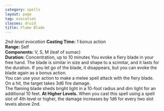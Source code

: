 ```yaml
---
category: spells
layout: page
tag: evocation
classes: druid
title: Flame Blade 
---
```

_2nd-level evocation_ 
**Casting Time:** 1 bonus action    
**Range:** Self    
**Components:** V, S, M (leaf of sumac)    
**Duration:** Concentration, up to 10 minutes 
You evoke a fiery blade in your free hand. The blade is similar in size and shape to a scimitar, and it lasts for the duration. If you let go of the blade, it disappears, but you can evoke the blade again as a bonus action.    
You can use your action to make a melee spell attack with the fiery blade. On a hit, the target takes 3d6 fire damage.    
The flaming blade sheds bright light in a 10-foot radius and dim light for an additional 10 feet. 
**At Higher Levels.** When you cast this spell using a spell slot of 4th level or higher, the damage increases by 1d6 for every two slot levels above 2nd. 